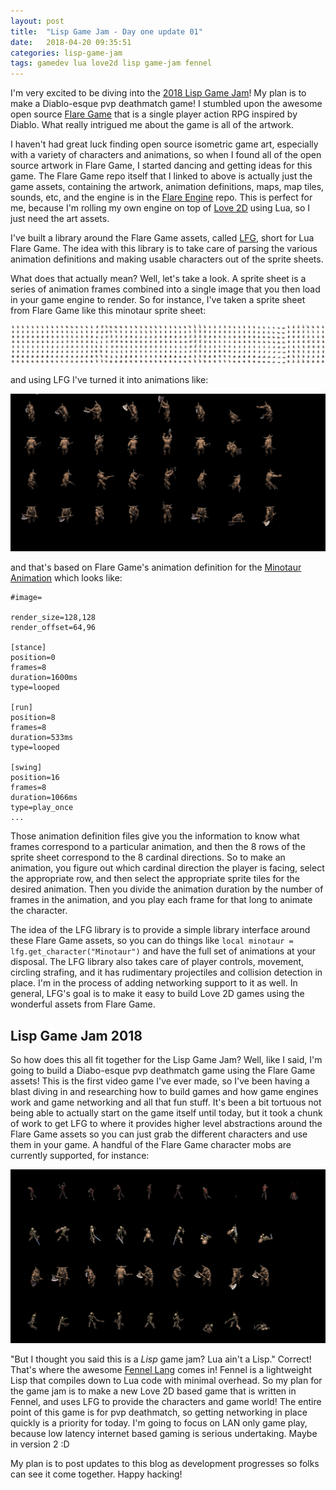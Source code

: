 ```yaml
---
layout: post
title:  "Lisp Game Jam - Day one update 01"
date:   2018-04-20 09:35:51
categories: lisp-game-jam
tags: gamedev lua love2d lisp game-jam fennel
---
```


I'm very excited to be diving into the [2018 Lisp Game
Jam](https://itch.io/jam/lisp-game-jam-2018)! My plan is to make a
Diablo-esque pvp deathmatch game! I stumbled upon the awesome open
source [Flare Game](https://github.com/clintbellanger/flare-game) that
is a single player action RPG inspired by Diablo. What really
intrigued me about the game is all of the artwork.

I haven't had great luck finding open source isometric game art,
especially with a variety of characters and animations, so when I
found all of the open source artwork in Flare Game, I started dancing
and getting ideas for this game. The Flare Game repo itself that I
linked to above is actually just the game assets, containing the
artwork, animation definitions, maps, map tiles, sounds, etc, and the
engine is in the [Flare
Engine](https://github.com/clintbellanger/flare-engine) repo. This is
perfect for me, because I'm rolling my own engine on top of [Love
2D](http://love2d.org/) using Lua, so I just need the art assets.

I've built a library around the Flare Game assets, called
[LFG](https://github.com/chewbranca/lfg), short for Lua Flare
Game. The idea with this library is to take care of parsing the
various animation definitions and making usable characters out of the
sprite sheets.

What does that actually mean? Well, let's take a look. A sprite sheet
is a series of animation frames combined into a single image that you
then load in your game engine to render. So for instance, I've taken
a sprite sheet from Flare Game like this minotaur sprite sheet:

![Minotaur Sprite Sheet](/img/flare-game/minotaur.png)

and using LFG I've turned it into animations like:

![Minotaur Animation](/img/lfg_minotaur.gif)

and that's based on Flare Game's animation definition for the [Minotaur
Animation](https://github.com/clintbellanger/flare-game/blob/master/art_src/animation_defs/characters/minotaur.txt)
which looks like:

```
#image=

render_size=128,128
render_offset=64,96

[stance]
position=0
frames=8
duration=1600ms
type=looped

[run]
position=8
frames=8
duration=533ms
type=looped

[swing]
position=16
frames=8
duration=1066ms
type=play_once
...
```

Those animation definition files give you the information to know what
frames correspond to a particular animation, and then the 8 rows of
the sprite sheet correspond to the 8 cardinal directions. So to make
an animation, you figure out which cardinal direction the player is
facing, select the appropriate row, and then select the appropriate
sprite tiles for the desired animation. Then you divide the animation
duration by the number of frames in the animation, and you play each
frame for that long to animate the character.

The idea of the LFG library is to provide a simple library interface
around these Flare Game assets, so you can do things like `local
minotaur = lfg.get_character("Minotaur")` and have the full set of
animations at your disposal. The LFG library also takes care of player
controls, movement, circling strafing, and it has rudimentary
projectiles and collision detection in place. I'm in the process of
adding networking support to it as well. In general, LFG's goal is to
make it easy to build Love 2D games using the wonderful assets from
Flare Game.

## Lisp Game Jam 2018

So how does this all fit together for the Lisp Game Jam? Well, like I
said, I'm going to build a Diabo-esque pvp deathmatch game using the
Flare Game assets! This is the first video game I've ever made, so
I've been having a blast diving in and researching how to build games
and how game engines work and game networking and all that fun
stuff. It's been a bit tortuous not being able to actually start on
the game itself until today, but it took a chunk of work to get LFG to
where it provides higher level abstractions around the Flare Game
assets so you can just grab the different characters and use them in
your game. A handful of the Flare Game character mobs are currently
supported, for instance:

![Random Mobs](/img/lfg_rand_mobs.gif)


"But I thought you said this is a *Lisp* game jam? Lua ain't a Lisp."
Correct! That's where the awesome [Fennel
Lang](https://github.com/bakpakin/fennel) comes in! Fennel is a
lightweight Lisp that compiles down to Lua code with minimal
overhead. So my plan for the game jam is to make a new Love 2D based
game that is written in Fennel, and uses LFG to provide the characters
and game world! The entire point of this game is for pvp deathmatch,
so getting networking in place quickly is a priority for today. I'm
going to focus on LAN only game play, because low latency internet
based gaming is serious undertaking. Maybe in version 2 :D

My plan is to post updates to this blog as development progresses so
folks can see it come together. Happy hacking!
